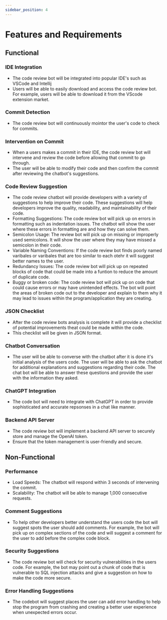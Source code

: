```yaml
---
sidebar_position: 4
---
```


# Features and Requirements

## Functional 
### IDE Integration
- The code review bot will be integrated into popular IDE's such as VSCode and Intellij
- Users will be able to easily download and access the code review bot. For example, users will be able to download it from the VScode extension market.

### Commit Detection
- The code review bot will continuously mointor the user's code to check for commits.

### Intervention on Commit
- When a users makes a commit in their IDE, the code review bot will intervene and review the code before allowing that commit to go through.
- The user will be able to modify their code and then confirm the commit after reviewing the chatbot's suggestions.

### Code Review Suggestion
- The code review chatbot will provide developers with a variety of suggestions to help improve their code.  These suggestions will help developers improve the quality, readability, and maintainability of their code.
- Formatting Suggestions:  The code review bot will pick up on errors in formatting such as indentation issues.  The chatbot will show the user where these errors in formatting are and how they can solve them.
- Semicolon Usage: The review bot will pick up on missing or improperly used semicolons.  It will show the user where they may have missed a semicolon in their code.
- Variable Naming Conventions:  If the code review bot finds poorly named varibales or varibales that are too similar to each otehr it will suggest better names to the user.
- Redundancy Issues: The code review bot will pick up on repeated blocks of code that could be made into a funtion to reduce the amount of duplicate code.
- Buggy or broken code:  The code review bot will pick up on code that could cause errors or may have unintended effects.  The bot will point the areas of broken code out to the developer and explain to them why it may lead to issues within the program/application they are creating.

### JSON Checklist
- After the code review bots analysis is complete it will provide a checklist of potential improvements theat could be made within the code.  
- This checklist will be given in JSON format.

### Chatbot Conversation
- The user will be able to converse with the chatbot after it is done it's initial analysis of the users code.  The user will be able to ask the chatbot for additional explanations and suggestions regarding their code. The chat bot will be able to answer these questions and provide the user with the information they asked.

### ChatGPT Integration
- The code bot will need to integrate with ChatGPT in order to provide sophisticated and accurate repsonses in a chat like manner.

### Backend API Server
- The code review bot will implement a backend API server to securely store and manage the OpenAI token.
- Ensure that the token management is user-friendly and secure.

## Non-Functional

### Performance
- Load Speeds: The chatbot will respond within 3 seconds of intervening the commit.
- Scalability: The chatbot will be able to manage 1,000 consecutive requests.

### Comment Suggestions
- To help other developers better understand the users code the bot will suggest spots the user should add comments.  For example, the bot will pick up on complex sections of the code and will suggest a comment for the user to add before the complex code block.

### Security Suggestions
- The code review bot will check for security vulnerabilities in the users code. For example, the bot may point out a chunk of code that is vulnerable to SQL injection attacks and give a suggestion on how to make the code more secure. 

### Error Handling Suggestions
- The codebot will suggest places the user can add error handling to help stop the program from crashing and creating a better user experience when unexpected errors occur.